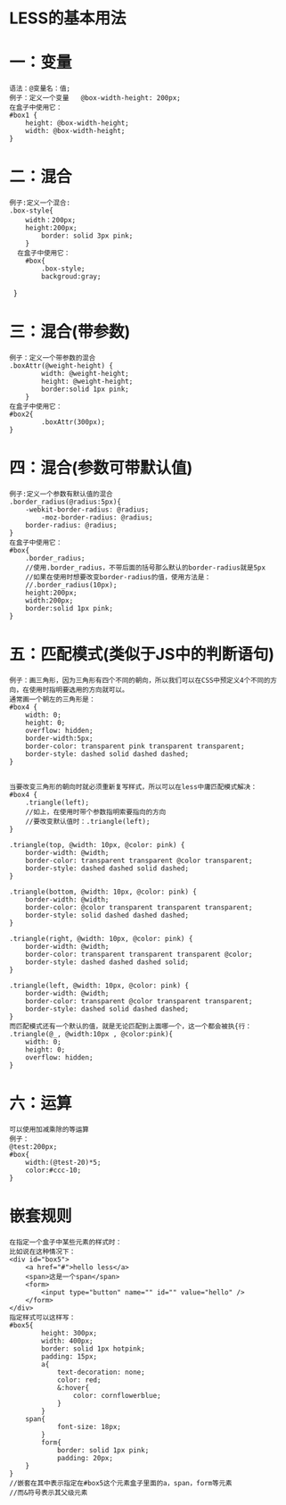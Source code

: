 # LESS的基本用法
# 一：变量
	语法：@变量名：值;
	例子：定义一个变量   @box-width-height: 200px;
	在盒子中使用它：
	#box1 {
		height: @box-width-height;
		width: @box-width-height;
	}

# 二：混合
	例子:定义一个混合:
	.box-style{
		width：200px;
		height:200px;
    		border: solid 3px pink;
    	}
      在盒子中使用它：
    	#box{
    		.box-style;
    		backgroud:gray;
   	}

# 三：混合(带参数)
	例子：定义一个带参数的混合
	.boxAttr(@weight-height) {
    		width: @weight-height;
    		height: @weight-height;
    		border:solid 1px pink;
    	}
	在盒子中使用它：
	#box2{
    		.boxAttr(300px);
   	}
    
# 四：混合(参数可带默认值)
	例子:定义一个参数有默认值的混合
	.border_radius(@radius:5px){
		-webkit-border-radius: @radius;
    		-moz-border-radius: @radius;
   		border-radius: @radius;
	}
	在盒子中使用它：
	#box{
		.border_radius;
		//使用.border_radius，不带后面的括号那么默认的border-radius就是5px
		//如果在使用时想要改变border-radius的值，使用方法是：
		//.border_radius(10px);
		height:200px;
		width:200px;
		border:solid 1px pink;
	}
# 五：匹配模式(类似于JS中的判断语句)
	例子：画三角形，因为三角形有四个不同的朝向，所以我们可以在CSS中预定义4个不同的方向，在使用时指明要选用的方向就可以。
	通常画一个朝左的三角形是：
	#box4 {
	    width: 0;
	    height: 0;
	    overflow: hidden;
	    border-width:5px;
	    border-color: transparent pink transparent transparent;
	    border-style: dashed solid dashed dashed;
	}
	
	
	当要改变三角形的朝向时就必须重新复写样式，所以可以在less中庸匹配模式解决：
	#box4 {
	    .triangle(left);
	    //如上，在使用时带个参数指明索要指向的方向
	    //要改变默认值时：.triangle(left);
	}

	.triangle(top, @width: 10px, @color: pink) {
	    border-width: @width;
	    border-color: transparent transparent @color transparent;
	    border-style: dashed dashed solid dashed;
	}
	
	.triangle(bottom, @width: 10px, @color: pink) {
	    border-width: @width;
	    border-color: @color transparent transparent transparent;
	    border-style: solid dashed dashed dashed;
	}
	
	.triangle(right, @width: 10px, @color: pink) {
	    border-width: @width;
	    border-color: transparent transparent transparent @color;
	    border-style: dashed dashed dashed solid;
	}
	
	.triangle(left, @width: 10px, @color: pink) {
	    border-width: @width;
	    border-color: transparent @color transparent transparent;
	    border-style: dashed solid dashed dashed;
	}
	而匹配模式还有一个默认的值，就是无论匹配到上面哪一个，这一个都会被执{行：
	.triangle(@_, @width:10px , @color:pink){
		width: 0;
		height: 0;
		overflow: hidden;
	}
		
# 六：运算
	可以使用加减乘除的等运算
	例子：
	@test:200px;
	#box{
		width:(@test-20)*5;
		color:#ccc-10;
	}
	
# 嵌套规则
	在指定一个盒子中某些元素的样式时：
	比如说在这种情况下：
	<div id="box5">
		<a href="#">hello less</a>
		<span>这是一个span</span>
		<form>
			<input type="button" name="" id="" value="hello" />
		</form>
	</div>
	指定样式可以这样写：
	#box5{
    		height: 300px;
    		width: 400px;
    		border: solid 1px hotpink;
    		padding: 15px;
    		a{
    			text-decoration: none;
       			color: red; 
       			&:hover{
         	 		color: cornflowerblue;
       			}
    		}
	   	span{
	       		font-size: 18px;
	    	}
	    	form{
	        	border: solid 1px pink;
	        	padding: 20px;
	   	}
	}
	//嵌套在其中表示指定在#box5这个元素盒子里面的a，span，form等元素
	//而&符号表示其父级元素

